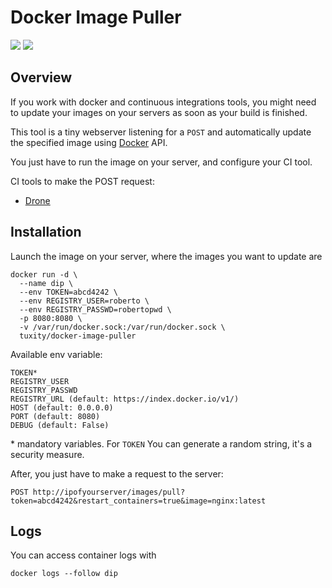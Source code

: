 Docker Image Puller
===================

[![](https://images.microbadger.com/badges/version/nouchka/puller.svg)](https://hub.docker.com/r/nouchka/puller/)
![](https://images.microbadger.com/badges/image/nouchka/puller.svg)

## Overview

If you work with docker and continuous integrations tools, you might need to update your images on your servers as soon as your build is finished.

This tool is a tiny webserver listening for a `POST` and automatically update the specified image using [Docker](https://docs.docker.com/engine/reference/api/docker_remote_api/) API.

You just have to run the image on your server, and configure your CI tool.

CI tools to make the POST request:
- [Drone](http://readme.drone.io/plugins/webhook/)


## Installation

Launch the image on your server, where the images you want to update are
```
docker run -d \
  --name dip \
  --env TOKEN=abcd4242 \
  --env REGISTRY_USER=roberto \
  --env REGISTRY_PASSWD=robertopwd \
  -p 8080:8080 \
  -v /var/run/docker.sock:/var/run/docker.sock \
  tuxity/docker-image-puller
```

Available env variable:
```
TOKEN*
REGISTRY_USER
REGISTRY_PASSWD
REGISTRY_URL (default: https://index.docker.io/v1/)
HOST (default: 0.0.0.0)
PORT (default: 8080)
DEBUG (default: False)
```

\* mandatory variables. For `TOKEN` You can generate a random string, it's a security measure.

After, you just have to make a request to the server:
```
POST http://ipofyourserver/images/pull?token=abcd4242&restart_containers=true&image=nginx:latest
```

## Logs

You can access container logs with
```
docker logs --follow dip
````
